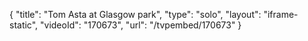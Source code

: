 {
    "title": "Tom Asta at Glasgow park",
    "type": "solo",
    "layout": "iframe-static",
    "videoId": "170673",
    "url": "\/tvpembed\/170673"
}